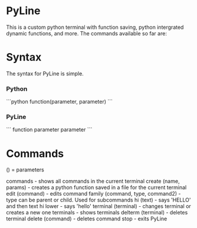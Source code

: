 # PyLine
This is a custom python terminal with function saving, python intergrated dynamic functions, and more.
The commands available so far are:

# Syntax
The syntax for PyLine is simple.

<h3>Python</h3>
```python
function(parameter, parameter)
```

<h3>PyLine</h3>
```
function parameter parameter
```

# Commands
() = parameters

commands - shows all commands in the current terminal 
create (name, params) - creates a python function saved in a file for the current terminal 
edit (command) - edits command 
family (command, type, command2) - type can be parent or child. Used for subcommands 
hi (text) - says 'HELLO' and then text 
hi lower - says 'hello' 
terminal (terminal) - changes terminal or creates a new one 
terminals - shows terminals 
delterm (terminal) - deletes terminal 
delete (command) - deletes command 
stop - exits PyLine 